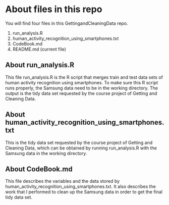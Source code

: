 # About files in this repo

 You will find four files in this GettingandCleaningData repo. 
 
 1. run\_analysis.R
 2. human\_activity\_recognition\_using\_smartphones.txt
 3. CodeBook.md
 4. README.md (current file)  
 
## About run\_analysis.R
This file run\_analysis.R is the R script that merges train and test data sets of human activity recognition using smartphones. To make sure this R script runs properly, the Samsung data need to be in the working directory. The output is the tidy data set requested by the course project of Getting and Cleaning Data. 

## About human\_activity\_recognition\_using\_smartphones.txt

This is the tidy data set requested by the course project of Getting and Cleaning Data, which can be obtained by running run\_analysis.R with the Samsung data in the working directory. 

## About CodeBook.md
This file describes the variables and the data stored by human\_activity\_recognition\_using\_smartphones.txt. It also describes the work that I performed to clean up the Samsung data in order to get the final tidy data set. 







 



